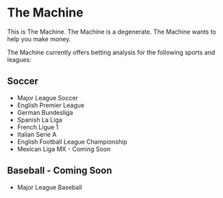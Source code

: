 # The Machine

This is The Machine. The Machine is a degenerate. The Machine wants to help you make money.

The Machine currently offers betting analysis for the following sports and leagues:
  
## Soccer
  - Major League Soccer
  - English Premier League
  - German Bundesliga
  - Spanish La Liga
  - French Ligue 1
  - Italian Serie A
  - English Football League Championship
  - Mexican Liga MX - Coming Soon
  
## Baseball - Coming Soon
  - Major League Baseball